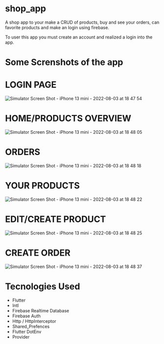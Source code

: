 # shop_app

A shop app to your make a CRUD of products, buy and see your orders, can favorite products and make an login using firebase.

To user this app you must create an account and realized a login into the app.

# Some Screnshots of the app

# LOGIN PAGE
![Simulator Screen Shot - iPhone 13 mini - 2022-08-03 at 18 47 54](https://user-images.githubusercontent.com/36882198/182718917-771ef55e-4a9a-4356-8ec1-3d68cb06a9eb.png)

# HOME/PRODUCTS OVERVIEW
![Simulator Screen Shot - iPhone 13 mini - 2022-08-03 at 18 48 05](https://user-images.githubusercontent.com/36882198/182718962-9e8f953d-192a-4476-9f2b-aa3a5bfc87e8.png)

# ORDERS
![Simulator Screen Shot - iPhone 13 mini - 2022-08-03 at 18 48 18](https://user-images.githubusercontent.com/36882198/182719012-b2c0fb3f-fa8b-4aa3-bed3-112c705ad1a0.png)

# YOUR PRODUCTS
![Simulator Screen Shot - iPhone 13 mini - 2022-08-03 at 18 48 22](https://user-images.githubusercontent.com/36882198/182719034-8cb05efd-b131-48bc-9ae2-5b79b480ca44.png)

# EDIT/CREATE PRODUCT
![Simulator Screen Shot - iPhone 13 mini - 2022-08-03 at 18 48 25](https://user-images.githubusercontent.com/36882198/182719111-ac7ad9a0-2850-4bc9-bcac-9a5ed26e0249.png)

# CREATE ORDER
![Simulator Screen Shot - iPhone 13 mini - 2022-08-03 at 18 48 37](https://user-images.githubusercontent.com/36882198/182719162-0b603da3-f4f7-480d-b7a9-838b32f35b17.png)


# Tecnologies Used

* Flutter
* Intl
* Firebase Realtime Database
* Firebase Auth
* Http / HttpInterceptor
* Shared_Prefences
* Flutter DotEnv
* Provider


